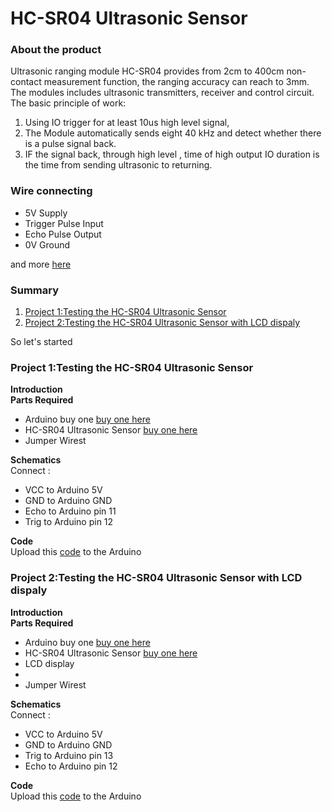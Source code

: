 <h1>HC-SR04 Ultrasonic Sensor</h1>
<h3>About the product</h3>
<p>
Ultrasonic ranging module HC-SR04 provides from 2cm to 400cm non-contact measurement function, the ranging accuracy can reach to 3mm. The modules includes ultrasonic transmitters, receiver and control circuit. The basic principle of work:
 <ol>
  <li>Using IO trigger for at least 10us high level signal,</li>
  <li>The Module automatically sends eight 40 kHz and detect whether there is a pulse signal back.</li>
  <li>IF the signal back, through high level , time of high output IO duration is the time from sending ultrasonic to returning.</li>
 </ol>
</p>
<h3>Wire connecting</h3>
<p>
 <ul>
  <li>5V Supply</li>
  <li>Trigger Pulse Input</li>
  <li>Echo Pulse Output</li>
  <li>0V Ground </li>
 </ul>
</p>
<p>and more <a href="http://www.micropik.com/PDF/HCSR04.pdf" target="_blank">here</a></p>
<h3>Summary</h3>
<p>
 <ol>
  <li><a href="#Project1">Project 1:Testing the HC-SR04 Ultrasonic Sensor</a></li>
  <li><a href="#Project2">Project 2:Testing the HC-SR04 Ultrasonic Sensor with LCD dispaly</a></li>
 </ol>
 So let's started
</p>
<h3 id="Project1">Project 1:Testing the HC-SR04 Ultrasonic Sensor</h3>
<p>
<strong>Introduction</strong><br/>
<strong>Parts Required</strong><br/>
<ul>
  <li>Arduino buy one <a href="">buy one here</a></li>
  <li>HC-SR04 Ultrasonic Sensor <a href="">buy one here</a></li>
  <li>Jumper Wirest</li>
</ul>
<strong>Schematics</strong><br/>
Connect :
<ul>
  <li>VCC to Arduino 5V</li>
  <li>GND to Arduino GND</li>
  <li>Echo to Arduino pin 11</li>
  <li>Trig to Arduino pin 12</li>
</ul>
<strong>Code</strong><br/>
Upload this <a href="">code</a> to the Arduino
</p>
<h3 id="Project2">Project 2:Testing the HC-SR04 Ultrasonic Sensor with LCD dispaly</h3>
<p>
<strong>Introduction</strong><br/>
<strong>Parts Required</strong><br/>
<ul>
  <li>Arduino buy one <a href="">buy one here</a></li>
  <li>HC-SR04 Ultrasonic Sensor <a href="">buy one here</a></li>
  <li>LCD display<li/>
  <li>Jumper Wirest</li>
</ul>
<strong>Schematics</strong><br/>
Connect :
<ul>
  <li>VCC to Arduino 5V</li>
  <li>GND to Arduino GND</li>
  <li>Trig to Arduino pin 13</li>
  <li>Echo to Arduino pin 12</li>
</ul>
<strong>Code</strong><br/>
Upload this <a href="">code</a> to the Arduino
</p>
